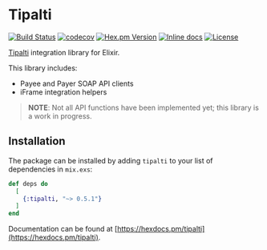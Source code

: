 # Tipalti
[![Build Status](https://travis-ci.org/peek-travel/tipalti-elixir.svg?branch=master)](https://travis-ci.org/peek-travel/tipalti-elixir) [![codecov](https://codecov.io/gh/peek-travel/tipalti-elixir/branch/master/graph/badge.svg)](https://codecov.io/gh/peek-travel/tipalti-elixir) [![Hex.pm Version](https://img.shields.io/hexpm/v/tipalti.svg?style=flat)](https://hex.pm/packages/tipalti) [![Inline docs](http://inch-ci.org/github/peek-travel/tipalti-elixir.svg)](http://inch-ci.org/github/peek-travel/tipalti-elixir) [![License](https://img.shields.io/hexpm/l/tipalti.svg)](LICENSE.md)

[Tipalti](https://tipalti.com/) integration library for Elixir.

This library includes:
*   Payee and Payer SOAP API clients
*   iFrame integration helpers

> **NOTE**: Not all API functions have been implemented yet; this library is a work in progress.

## Installation

The package can be installed by adding `tipalti` to your list of dependencies in `mix.exs`:

```elixir
def deps do
  [
    {:tipalti, "~> 0.5.1"}
  ]
end
```

Documentation can be found at [https://hexdocs.pm/tipalti](https://hexdocs.pm/tipalti).
